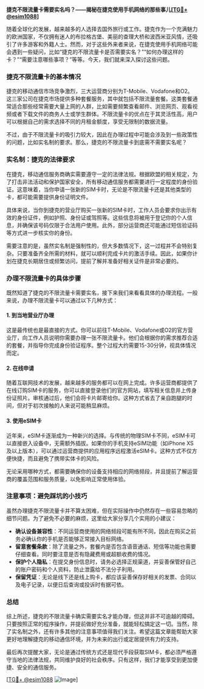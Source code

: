 **捷克不限流量卡需要实名吗？——揭秘在捷克使用手机网络的那些事儿[[TG💪+ @esim1088](https://t.me/s/esim1088)]**

随着全球化的发展，越来越多的人选择去国外旅行或工作。捷克作为一个充满魅力的欧洲国家，不仅拥有迷人的布拉格古堡、美丽的查理大桥和波西米亚风情，还吸引了许多游客和外籍人士。然而，对于这些外来者来说，在捷克使用手机网络可能会遇到一些疑问，比如“捷克的不限流量卡是否需要实名？”“如何办理这样的卡？”“需要注意哪些事项？”等等。今天，我们就来深入探讨这些问题。

### 捷克不限流量卡的基本情况

捷克的移动通信市场竞争激烈，三大运营商分别为T-Mobile、Vodafone和O2。这三家公司在捷克市场提供多种套餐服务，其中就包括不限流量套餐。这类套餐通常适合那些经常需要大量上网的人群，比如需要频繁查看邮件、浏览网页、观看视频或者下载文件的商务人士或学生群体。不限流量卡的优点在于其灵活性高，用户可以根据自己的需求选择不同的月租金额度，享受无限制的数据流量。

不过，由于不限流量卡的吸引力较大，因此在办理过程中可能会涉及到一些政策性的问题，比如实名制的要求。那么，捷克的不限流量卡到底需不需要实名呢？

### 实名制：捷克的法律要求

在捷克，移动通信服务商确实需要遵守一定的法律法规。根据欧盟的相关规定，为了打击非法活动和保护国家安全，所有移动通信服务都需要进行一定程度的身份验证。这意味着，当你申请一张新的SIM卡时，无论是不限流量卡还是其他类型的卡，都可能需要提供身份证明文件。

具体来说，当你到捷克的营业厅购买一张新的SIM卡时，工作人员会要求你出示有效的身份证件，例如护照、身份证或驾照等。这些信息将被用于登记你的个人信息，并确保该号码仅限于合法用户使用。此外，部分运营商还可能通过短信验证码等方式进一步核实你的身份。

需要注意的是，虽然实名制是强制性的，但大多数情况下，这一过程并不会特别复杂。只要准备齐全所需的材料，就可以顺利完成卡片的激活手续。因此，如果你计划在捷克长期居住或频繁访问，提前了解并准备好相关证件是非常必要的。

### 办理不限流量卡的具体步骤

既然知道了捷克的不限流量卡需要实名，接下来我们来看看具体的办理流程。一般来说，办理不限流量卡可以通过以下几种方式：

#### 1. 到当地营业厅办理
这是最传统也是最直接的方式。你可以前往T-Mobile、Vodafone或O2的官方营业厅，向工作人员说明你需要办理一张不限流量卡。他们会根据你的需求推荐合适的套餐，并指导你完成身份验证程序。整个过程大约需要15-30分钟，视具体情况而定。

#### 2. 在线申请
随着互联网技术的发展，越来越多的服务都可以在网上完成。许多运营商都提供了在线订购SIM卡的服务，你可以直接登录他们的官方网站，填写相关信息并上传身份证照片。审核通过后，他们会将卡片邮寄给你。这种方式省去了亲自跑腿的时间，但对于初次接触的人来说可能稍显麻烦。

#### 3. 使用eSIM卡
近年来，eSIM卡逐渐成为一种新兴的选择。与传统的物理SIM卡不同，eSIM卡可以直接嵌入设备中，无需额外插拔。如果你的手机支持eSIM功能（如iPhone XS及以上版本），可以通过运营商提供的应用程序远程激活eSIM卡。这种方式不仅方便快捷，而且避免了携带实体卡的风险。

无论采用哪种方式，都需要确保你的设备支持相应的网络频段，并且提前了解运营商的覆盖范围和服务质量，以免影响正常使用体验。

### 注意事项：避免踩坑的小技巧

虽然办理捷克不限流量卡并不算太困难，但在实际操作中仍然存在一些容易忽略的细节问题。为了避免不必要的麻烦，这里给大家分享几个实用的小建议：

- **确认设备兼容性**：不同运营商使用的网络频段可能有所不同，因此在购买之前务必确认你的手机是否能够正常接入目标网络。
- **留意套餐条款**：除了流量之外，套餐内是否包含语音通话、短信等功能也需要仔细查看。同时要注意是否有隐藏费用或超额收费的情况。
- **保护个人隐私**：在提交身份信息时，请务必选择正规渠道，并妥善保管好自己的账户密码和个人资料，防止泄露给不法分子利用。
- **保留凭证**：无论是线下还是线上购卡，都应该妥善保存好相关的发票、合同以及电子记录，以便日后查询或投诉时有据可依。

### 总结

综上所述，捷克的不限流量卡确实需要实名才能办理，但这并非不可逾越的障碍。只要按照正常的程序操作，并提前做好充分准备，就能轻松搞定这一切。当然，除了实名制之外，还有许多其他的注意事项值得我们关注。希望这篇文章能帮助大家更好地理解捷克的移动通信环境，并为未来的出行或定居提供有力的支持。

最后再次提醒大家，无论是通过传统方式还是现代手段获取SIM卡，都必须严格遵守当地的法律法规，共同维护良好的社会秩序。只有这样，我们才能享受到更加便捷、安全的通信服务。

[[TG💪+ @esim1088](https://t.me/s/esim1088) ![Image](https://i.postimg.cc/4NQfJmqS/Snipaste-2025-05-13-00-14-12.png)]